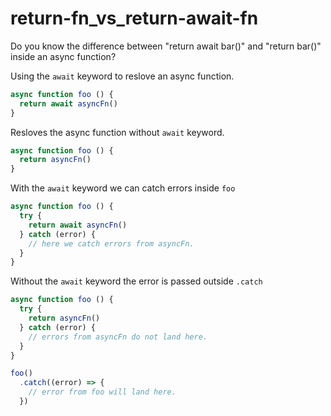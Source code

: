 # return-fn_vs_return-await-fn
Do you know the difference between "return await bar()" and "return bar()" inside an async function?

Using the `await` keyword to reslove an async function.
```javascript
async function foo () {
  return await asyncFn()
}
```

Resloves the async function without `await` keyword.
```javascript
async function foo () {
  return asyncFn()
}
```

With the `await` keyword we can catch errors inside `foo`
```javascript
async function foo () {
  try {
    return await asyncFn()
  } catch (error) {
    // here we catch errors from asyncFn.
  }
}
```


Without the `await` keyword the error is passed outside `.catch`
```javascript
async function foo () {
  try {
    return asyncFn()
  } catch (error) {
    // errors from asyncFn do not land here.
  }
}

foo()
  .catch((error) => {
    // error from foo will land here.
  })
```
